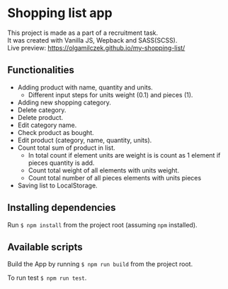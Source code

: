 # Shopping list app

This project is made as a part of a recruitment task.  
It was created with Vanilla JS, Wepback and SASS(SCSS).  
Live preview: https://olgamilczek.github.io/my-shopping-list/

## Functionalities

- Adding product with name, quantity and units.
  - Different input steps for units weight (0.1) and pieces (1).
- Adding new shopping category.
- Delete category.
- Delete product.
- Edit category name.
- Check product as bought.
- Edit product (category, name, quantity, units).
- Count total sum of product in list.
  - In total count if element units are weight is is count as 1 element if pieces quantity is add.
  - Count total weight of all elements with units weight.
  - Count total number of all pieces elements with units pieces
- Saving list to LocalStorage.

## Installing dependencies

Run `$ npm install` from the project root (assuming `npm` installed).

## Available scripts

Build the App by running `$ npm run build` from the project root.

To run test `$ npm run test`.
